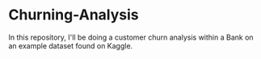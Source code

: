 # Churning-Analysis
In this repository, I'll be doing a customer churn analysis within a Bank on an example dataset found on Kaggle.
